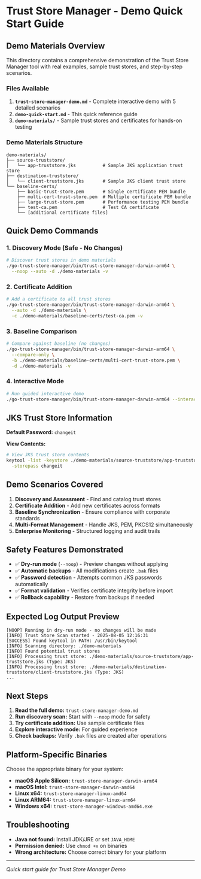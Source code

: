 # Trust Store Manager - Demo Quick Start Guide

## Demo Materials Overview

This directory contains a comprehensive demonstration of the Trust Store Manager tool with real examples, sample trust stores, and step-by-step scenarios.

### Files Available

1. **`trust-store-manager-demo.md`** - Complete interactive demo with 5 detailed scenarios
2. **`demo-quick-start.md`** - This quick reference guide
3. **`demo-materials/`** - Sample trust stores and certificates for hands-on testing

### Demo Materials Structure

```
demo-materials/
├── source-truststore/
│   └── app-truststore.jks          # Sample JKS application trust store
├── destination-truststore/
│   └── client-truststore.jks       # Sample JKS client trust store  
└── baseline-certs/
    ├── basic-trust-store.pem       # Single certificate PEM bundle
    ├── multi-cert-trust-store.pem  # Multiple certificate PEM bundle
    ├── large-trust-store.pem       # Performance testing PEM bundle
    ├── test-ca.pem                 # Test CA certificate
    └── [additional certificate files]
```

## Quick Demo Commands

### 1. Discovery Mode (Safe - No Changes)
```bash
# Discover trust stores in demo materials
./go-trust-store-manager/bin/trust-store-manager-darwin-arm64 \
  --noop --auto -d ./demo-materials -v
```

### 2. Certificate Addition
```bash
# Add a certificate to all trust stores
./go-trust-store-manager/bin/trust-store-manager-darwin-arm64 \
  --auto -d ./demo-materials \
  -c ./demo-materials/baseline-certs/test-ca.pem -v
```

### 3. Baseline Comparison
```bash
# Compare against baseline (no changes)
./go-trust-store-manager/bin/trust-store-manager-darwin-arm64 \
  --compare-only \
  -b ./demo-materials/baseline-certs/multi-cert-trust-store.pem \
  -d ./demo-materials -v
```

### 4. Interactive Mode
```bash
# Run guided interactive demo
./go-trust-store-manager/bin/trust-store-manager-darwin-arm64 --interactive
```

## JKS Trust Store Information

**Default Password:** `changeit`

**View Contents:**
```bash
# View JKS trust store contents
keytool -list -keystore ./demo-materials/source-truststore/app-truststore.jks \
  -storepass changeit
```

## Demo Scenarios Covered

1. **Discovery and Assessment** - Find and catalog trust stores
2. **Certificate Addition** - Add new certificates across formats
3. **Baseline Synchronization** - Ensure compliance with corporate standards
4. **Multi-Format Management** - Handle JKS, PEM, PKCS12 simultaneously  
5. **Enterprise Monitoring** - Structured logging and audit trails

## Safety Features Demonstrated

- ✅ **Dry-run mode** (`--noop`) - Preview changes without applying
- ✅ **Automatic backups** - All modifications create `.bak` files
- ✅ **Password detection** - Attempts common JKS passwords automatically
- ✅ **Format validation** - Verifies certificate integrity before import
- ✅ **Rollback capability** - Restore from backups if needed

## Expected Log Output Preview

```log
[NOOP] Running in dry-run mode - no changes will be made
[INFO] Trust Store Scan started - 2025-08-05 12:16:31
[SUCCESS] Found keytool in PATH: /usr/bin/keytool
[INFO] Scanning directory: ./demo-materials
[INFO] Found potential trust stores
[INFO] Processing trust store: ./demo-materials/source-truststore/app-truststore.jks (Type: JKS)
[INFO] Processing trust store: ./demo-materials/destination-truststore/client-truststore.jks (Type: JKS)
...
```

## Next Steps

1. **Read the full demo:** `trust-store-manager-demo.md`
2. **Run discovery scan:** Start with `--noop` mode for safety
3. **Try certificate addition:** Use sample certificate files
4. **Explore interactive mode:** For guided experience
5. **Check backups:** Verify `.bak` files are created after operations

## Platform-Specific Binaries

Choose the appropriate binary for your system:
- **macOS Apple Silicon:** `trust-store-manager-darwin-arm64`
- **macOS Intel:** `trust-store-manager-darwin-amd64`
- **Linux x64:** `trust-store-manager-linux-amd64`
- **Linux ARM64:** `trust-store-manager-linux-arm64`
- **Windows x64:** `trust-store-manager-windows-amd64.exe`

## Troubleshooting

- **Java not found:** Install JDK/JRE or set `JAVA_HOME`
- **Permission denied:** Use `chmod +x` on binaries
- **Wrong architecture:** Choose correct binary for your platform

---

*Quick start guide for Trust Store Manager Demo*
